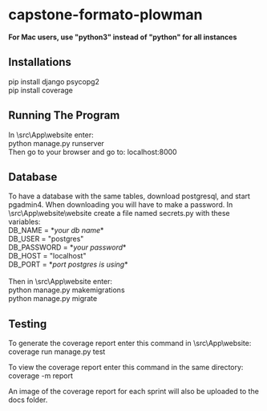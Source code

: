 # capstone-formato-plowman

**For Mac users, use "python3" instead of "python" for all instances**
## Installations 
pip install django psycopg2 </br>
pip install coverage </br>

## Running The Program
In \src\App\website enter: </br>
python manage.py runserver </br>
Then go to your browser and go to: localhost:8000

## Database
To have a database with the same tables, download postgresql, and start pgadmin4. When downloading you will have to make a password.
In \src\App\website\website create a file named secrets.py with these variables: </br>
DB_NAME = \**your db name*\* </br>
DB_USER = "postgres" </br>
DB_PASSWORD = \**your password*\* </br>
DB_HOST = "localhost" </br>
DB_PORT = \**port postgres is using*\* </br>
</br>
Then in \src\App\website enter: </br>
python manage.py makemigrations </br>
python manage.py migrate

## Testing
To generate the coverage report enter this command in \src\App\website: </br>
coverage run manage.py test </br>

To view the coverage report enter this command in the same directory: </br>
coverage -m report </br>

An image of the coverage report for each sprint will also be uploaded to the docs folder.

